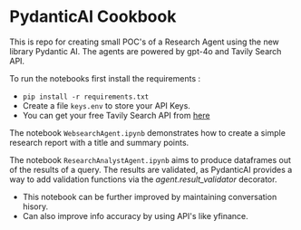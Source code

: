 # PydanticAI Cookbook
This is repo for creating small POC's of a Research Agent using the new library Pydantic AI. The agents are powered by gpt-4o and Tavily Search API.

To run the notebooks first install the requirements :
- `pip install -r requirements.txt`
- Create a file `keys.env` to store your API Keys.
- You can get your free Tavily Search API from [here](https://app.tavily.com/home)

The notebook `WebsearchAgent.ipynb` demonstrates how to create a simple research report with a title and summary points.

The notebook `ResearchAnalystAgent.ipynb` aims to produce dataframes out of the results of a query. The results are validated, as PydanticAI provides a way to add validation functions via the *agent.result_validator* decorator.
- This notebook can be further improved by maintaining conversation hisory.
- Can also improve info accuracy by using API's like yfinance.



